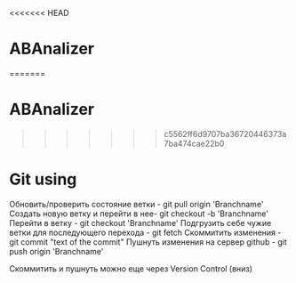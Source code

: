 <<<<<<< HEAD
# ABAnalizer
=======
# ABAnalizer
>>>>>>> c5562ff6d9707ba36720446373a7ba474cae22b0

# Git using
Обновить/проверить состояние ветки - git pull origin 'Branchname'
Создать новую ветку и перейти в нее- git checkout -b 'Branchname'
Перейти в ветку - git checkout 'Branchname'
Подгрузить себе чужие ветки для последующего перехода - git fetch
Скоммитить изменения - git commit "text of the commit"
Пушнуть изменения на сервер github - git push origin 'Branchname'

Скоммитить и пушнуть можно еще через Version Control (вниз)
